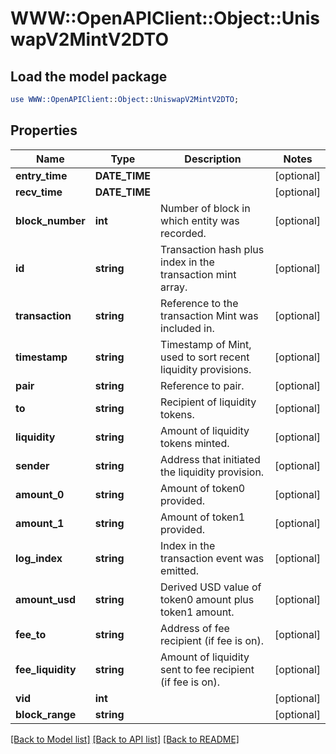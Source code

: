 # WWW::OpenAPIClient::Object::UniswapV2MintV2DTO

## Load the model package
```perl
use WWW::OpenAPIClient::Object::UniswapV2MintV2DTO;
```

## Properties
Name | Type | Description | Notes
------------ | ------------- | ------------- | -------------
**entry_time** | **DATE_TIME** |  | [optional] 
**recv_time** | **DATE_TIME** |  | [optional] 
**block_number** | **int** | Number of block in which entity was recorded. | [optional] 
**id** | **string** | Transaction hash plus index in the transaction mint array. | [optional] 
**transaction** | **string** | Reference to the transaction Mint was included in. | [optional] 
**timestamp** | **string** | Timestamp of Mint, used to sort recent liquidity provisions. | [optional] 
**pair** | **string** | Reference to pair. | [optional] 
**to** | **string** | Recipient of liquidity tokens. | [optional] 
**liquidity** | **string** | Amount of liquidity tokens minted. | [optional] 
**sender** | **string** | Address that initiated the liquidity provision. | [optional] 
**amount_0** | **string** | Amount of token0 provided. | [optional] 
**amount_1** | **string** | Amount of token1 provided. | [optional] 
**log_index** | **string** | Index in the transaction event was emitted. | [optional] 
**amount_usd** | **string** | Derived USD value of token0 amount plus token1 amount. | [optional] 
**fee_to** | **string** | Address of fee recipient (if fee is on). | [optional] 
**fee_liquidity** | **string** | Amount of liquidity sent to fee recipient (if fee is on). | [optional] 
**vid** | **int** |  | [optional] 
**block_range** | **string** |  | [optional] 

[[Back to Model list]](../README.md#documentation-for-models) [[Back to API list]](../README.md#documentation-for-api-endpoints) [[Back to README]](../README.md)



